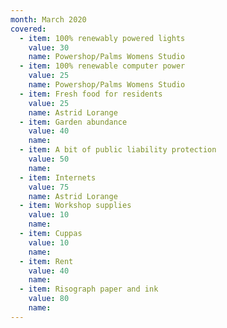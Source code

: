 ```yaml
---
month: March 2020
covered:
  - item: 100% renewably powered lights
    value: 30
    name: Powershop/Palms Womens Studio
  - item: 100% renewable computer power
    value: 25
    name: Powershop/Palms Womens Studio
  - item: Fresh food for residents
    value: 25
    name: Astrid Lorange
  - item: Garden abundance
    value: 40
    name: 
  - item: A bit of public liability protection
    value: 50
    name: 
  - item: Internets
    value: 75
    name: Astrid Lorange
  - item: Workshop supplies
    value: 10
    name: 
  - item: Cuppas
    value: 10
    name: 
  - item: Rent
    value: 40
    name: 
  - item: Risograph paper and ink
    value: 80
    name: 
---
```

